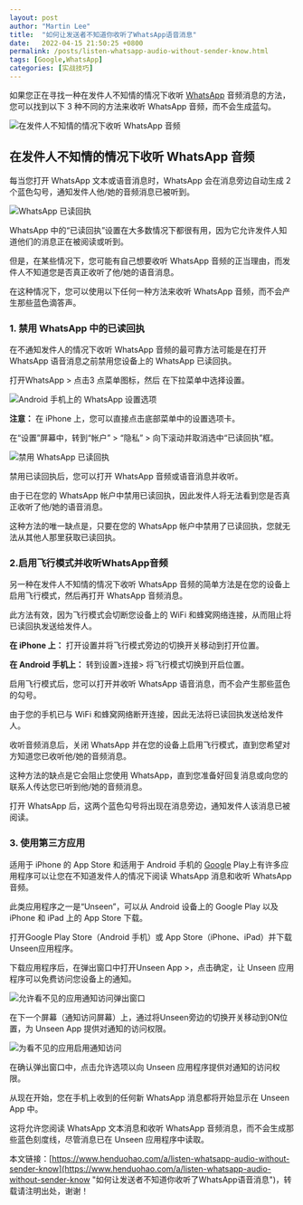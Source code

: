```yaml
---
layout: post  
author: "Martin Lee"  
title:  "如何让发送者不知道你收听了WhatsApp语音消息"  
date:   2022-04-15 21:50:25 +0800  
permalink: /posts/listen-whatsapp-audio-without-sender-know.html  
tags: [Google,WhatsApp]  
categories: [实战技巧]  
---
```

如果您正在寻找一种在发件人不知情的情况下收听 [WhatsApp](https://www.henduohao.com/tag/whatsapp "WhatsApp Messenger（简称WhatsApp）是一款用于智能手机之间通讯的应用程序，支持iPhone手机和Android手机。可免费从发送手机短信转为使用WhatsApp程序，以发送和接收信息、图片、音频文件和视频信息。") 音频消息的方法，您可以找到以下 3 种不同的方法来收听 WhatsApp 音频，而不会生成蓝勾。

![在发件人不知情的情况下收听 WhatsApp 音频](https://p3-juejin.byteimg.com/tos-cn-i-k3u1fbpfcp/6fdd915942164d6a8ee8ca8cf101ef0c~tplv-k3u1fbpfcp-zoom-1.image)

## 在发件人不知情的情况下收听 WhatsApp 音频

每当您打开 WhatsApp 文本或语音消息时，WhatsApp 会在消息旁边自动生成 2 个蓝色勾号，通知发件人他/她的音频消息已被听到。

![WhatsApp 已读回执](https://p3-juejin.byteimg.com/tos-cn-i-k3u1fbpfcp/894a49cb3ecf49e6a2ac2ca65ea254f0~tplv-k3u1fbpfcp-zoom-1.image)

WhatsApp 中的“已读回执”设置在大多数情况下都很有用，因为它允许发件人知道他们的消息正在被阅读或听到。

但是，在某些情况下，您可能有自己想要收听 WhatsApp 音频的正当理由，而发件人不知道您是否真正收听了他/她的语音消息。

在这种情况下，您可以使用以下任何一种方法来收听 WhatsApp 音频，而不会产生那些蓝色滴答声。

### 1. 禁用 WhatsApp 中的已读回执

在不通知发件人的情况下收听 WhatsApp 音频的最可靠方法可能是在打开 WhatsApp 语音消息之前禁用您设备上的 WhatsApp 已读回执。

打开WhatsApp > 点击3 点菜单图标，然后 在下拉菜单中选择设置。

![Android 手机上的 WhatsApp 设置选项](https://p3-juejin.byteimg.com/tos-cn-i-k3u1fbpfcp/bba05de8c36449938f5d2083a1cc0fa7~tplv-k3u1fbpfcp-zoom-1.image)

**注意：** 在 iPhone 上，您可以直接点击底部菜单中的设置选项卡。

在“设置”屏幕中，转到“帐户” > “隐私” > 向下滚动并取消选中“已读回执”框。 

![禁用 WhatsApp 已读回执](https://p3-juejin.byteimg.com/tos-cn-i-k3u1fbpfcp/188f1460fdfb47c8b4002cb974d46efc~tplv-k3u1fbpfcp-zoom-1.image)

禁用已读回执后，您可以打开 WhatsApp 音频或语音消息并收听。

由于已在您的 WhatsApp 帐户中禁用已读回执，因此发件人将无法看到您是否真正收听了他/她的语音消息。

这种方法的唯一缺点是，只要在您的 WhatsApp 帐户中禁用了已读回执，您就无法从其他人那里获取已读回执。

### 2.启用飞行模式并收听WhatsApp音频

另一种在发件人不知情的情况下收听 WhatsApp 音频的简单方法是在您的设备上启用飞行模式，然后再打开 WhatsApp 音频消息。

此方法有效，因为飞行模式会切断您设备上的 WiFi 和蜂窝网络连接，从而阻止将已读回执发送给发件人。

**在 iPhone 上：** 打开设置并将飞行模式旁边的切换开关移动到打开位置。

**在 Android 手机上：** 转到设置>连接> 将飞行模式切换到开启位置。

启用飞行模式后，您可以打开并收听 WhatsApp 语音消息，而不会产生那些蓝色的勾号。

由于您的手机已与 WiFi 和蜂窝网络断开连接，因此无法将已读回执发送给发件人。

收听音频消息后，关闭 WhatsApp 并在您的设备上启用飞行模式，直到您希望对方知道您已收听他/她的音频消息。

这种方法的缺点是它会阻止您使用 WhatsApp，直到您准备好回复消息或向您的联系人传达您已听到他/她的音频消息。

打开 WhatsApp 后，这两个蓝色勾号将出现在消息旁边，通知发件人该消息已被阅读。

### 3. 使用第三方应用

适用于 iPhone 的 App Store 和适用于 Android 手机的 [Google](https://www.henduohao.com/tag/google "Google（中文譯名：谷歌）為Alphabet（字母控股）的子公司，业务范围涵盖互联网广告、互联网搜索、云计算等领域，全球最大的搜索引擎。") Play上有许多应用程序可以让您在不知道发件人的情况下阅读 WhatsApp 消息和收听 WhatsApp 音频。

此类应用程序之一是“Unseen”，可以从 Android 设备上的 Google Play 以及 iPhone 和 iPad 上的 App Store 下载。

打开Google Play Store（Android 手机）或 App Store（iPhone、iPad）并下载Unseen应用程序。

下载应用程序后，在弹出窗口中打开Unseen App >，点击确定，让 Unseen 应用程序可以免费访问您设备上的通知。

![允许看不见的应用通知访问弹出窗口](https://p3-juejin.byteimg.com/tos-cn-i-k3u1fbpfcp/92d6933349e14297b36a0049e4af9480~tplv-k3u1fbpfcp-zoom-1.image)

在下一个屏幕（通知访问屏幕）上，通过将Unseen旁边的切换开关移动到ON位置，为 Unseen App 提供对通知的访问权限。

![为看不见的应用启用通知访问](https://p3-juejin.byteimg.com/tos-cn-i-k3u1fbpfcp/8cbda2e624e54cdfbfda31fdee87e8a0~tplv-k3u1fbpfcp-zoom-1.image)

在确认弹出窗口中，点击允许选项以向 Unseen 应用程序提供对通知的访问权限。

从现在开始，您在手机上收到的任何新 WhatsApp 消息都将开始显示在 Unseen App 中。

这将允许您阅读 WhatsApp 文本消息和收听 WhatsApp 音频消息，而不会生成那些蓝色刻度线，尽管消息已在 Unseen 应用程序中读取。

本文链接：[https://www.henduohao.com/a/listen-whatsapp-audio-without-sender-know](https://www.henduohao.com/a/listen-whatsapp-audio-without-sender-know "如何让发送者不知道你收听了WhatsApp语音消息")，转载请注明出处，谢谢！
